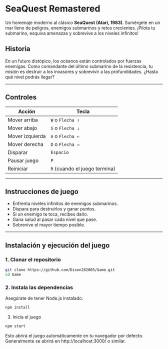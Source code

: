# SeaQuest Remastered

Un homenaje moderno al clásico **SeaQuest (Atari, 1983)**. 
Sumérgete en un mar lleno de peligros, enemigos submarinos y retos crecientes. ¡Pilota tu submarino, esquiva amenazas y sobrevive a los niveles infinitos!

## Historia

En un futuro distópico, los océanos están controlados por fuerzas enemigas. Como comandante del último submarino de la resistencia, tu misión es destruir a los invasores y sobrevivir a las profundidades. ¿Hasta qué nivel podrás llegar?

---

## Controles

| Acción         | Tecla                           |
|----------------|---------------------------------|
| Mover arriba   | `W` o `Flecha ↑`                |
| Mover abajo    | `S` o `Flecha ↓`                |
| Mover izquierda| `A` o `Flecha ←`                |
| Mover derecha  | `D` o `Flecha →`                |
| Disparar       | `Espacio`                       |
| Pausar juego   | `P`                             |
| Reiniciar      | `R` (cuando el juego termina)   |

---

## Instrucciones de juego

- Enfrenta niveles infinitos de enemigos submarinos.
- Dispara para destruirlos y ganar puntos.
- Si un enemigo te toca, recibes daño.
- Gana salud al pasar cada nivel que pase.
- Sobrevive el mayor tiempo posible.

---

## Instalación y ejecución del juego

### 1. Clonar el repositorio

```bash
git clone https://github.com/Dixon282005/Game.git
cd Game

```
### 2. Instala las dependencias

Asegúrate de tener Node.js instalado.

```bash
npm install

```
3. Inicia el juego

```bash
npm start
```
Esto abrirá el juego automáticamente en tu navegador por defecto.
Generalmente se abrirá en http://localhost:3000/ o similar.


